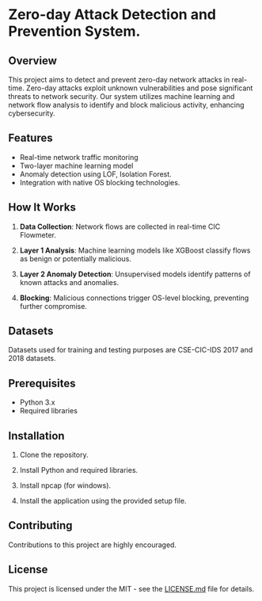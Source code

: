 # Zero-day Attack Detection and Prevention System.

## Overview

This project aims to detect and prevent zero-day network attacks in real-time. Zero-day attacks exploit unknown vulnerabilities and pose significant threats to network security. Our system utilizes machine learning and network flow analysis to identify and block malicious activity, enhancing cybersecurity.

## Features

- Real-time network traffic monitoring
- Two-layer machine learning model
- Anomaly detection using LOF, Isolation Forest.
- Integration with native OS blocking technologies.

## How It Works

1. **Data Collection**: Network flows are collected in real-time CIC Flowmeter.

2. **Layer 1 Analysis**: Machine learning models like XGBoost classify flows as benign or potentially malicious.

3. **Layer 2 Anomaly Detection**: Unsupervised models identify patterns of known attacks and anomalies.

4. **Blocking**: Malicious connections trigger OS-level blocking, preventing further compromise.

## Datasets

Datasets used for training and testing purposes are CSE-CIC-IDS 2017 and 2018 datasets.

## Prerequisites

- Python 3.x
- Required libraries

## Installation

1. Clone the repository.

2. Install Python and required libraries.

3. Install npcap (for windows).

4. Install the application using the provided setup file.

## Contributing

Contributions to this project are highly encouraged. 

## License

This project is licensed under the MIT - see the [LICENSE.md](LICENSE.md) file for details.
